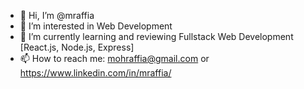 - 👋 Hi, I’m @mraffia
- 👀 I’m interested in Web Development
- 🌱 I’m currently learning and reviewing Fullstack Web Development [React.js, Node.js, Express]
- 📫 How to reach me: mohraffia@gmail.com or https://www.linkedin.com/in/mraffia/

